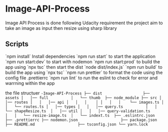 # Image-API-Process
Image API Process is done following Udacity requirement the project aim to take an image as input then resize using sharp library



<h2> Scripts</h2>
`npm install` Install dependencies
`npm run start` to start the application
`npm run start:dev` to start with nodemon
`npm run start:prod` to build the app using `npx tsc` then start the dist `node dist/index.js`
`npm run build` to build the app using `npx tsc`
`npm run prettier` to format the code using the config file .prettierrc
`npm run lint` to run the eslint to check for error and warrning within the app



the file structuer
`-Image-API-Process
├── dist                 
├── assets
│   │── full         
│   └── thumb 
├── node_module
├── src
│   │── routes
│   │   │── api
│   │   │    │
│   │   │    └── images.ts
│   │   └── routes.ts
│   │── types
│   │   │── query.ts         
│   │   └── shapeResize.ts 
│   │── util
│   │   │── query-validation.ts         
│   │   └── resize-image.ts 
│   └── indext.ts 
├── .eslintrc.json                  
├── .prettierrc
├── nodemon.json                  
├── package.json
├── README.md                  
├── tsconfig.json
└── yarn.lock
`
